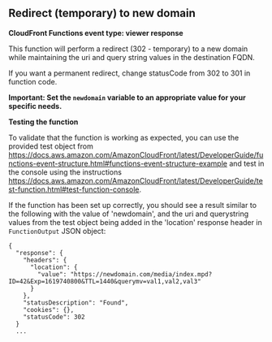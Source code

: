 ## Redirect (temporary) to new domain

**CloudFront Functions event type: viewer response**

This function will perform a redirect (302 - temporary) to a new domain while maintaining the uri and query string values in the destination FQDN.

If you want a permanent redirect,  change statusCode from 302 to 301 in function code.

**Important: Set the `newdomain` variable to an appropriate value for your specific needs.**

**Testing the function**

To validate that the function is working as expected, you can use the provided test object from https://docs.aws.amazon.com/AmazonCloudFront/latest/DeveloperGuide/functions-event-structure.html#functions-event-structure-example and test in the console using the instructions https://docs.aws.amazon.com/AmazonCloudFront/latest/DeveloperGuide/test-function.html#test-function-console.

If the function has been set up correctly, you should see a result similar to the following with the value of 'newdomain',  and the uri and querystring values from the test object being added in the 'location' response header in `FunctionOutput` JSON object:
```
{
  "response": {
    "headers": {
      "location": {
        "value": "https://newdomain.com/media/index.mpd?ID=42&Exp=1619740800&TTL=1440&querymv=val1,val2,val3"
      }
    },
    "statusDescription": "Found",
    "cookies": {},
    "statusCode": 302
  }
  ...
